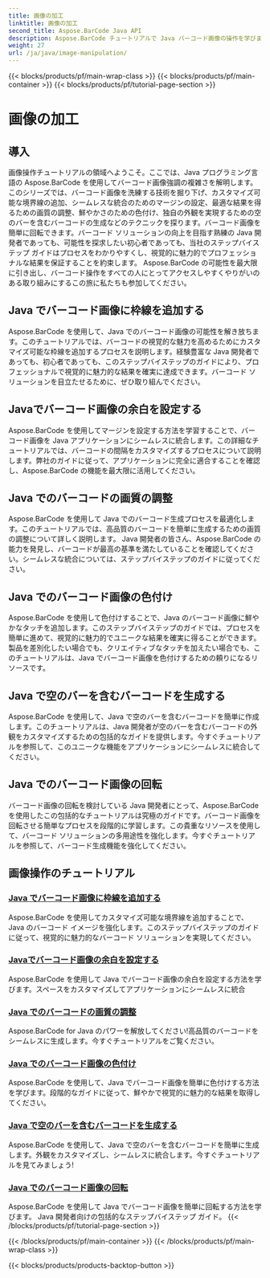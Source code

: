 ```yaml
---
title: 画像の加工
linktitle: 画像の加工
second_title: Aspose.BarCode Java API
description: Aspose.BarCode チュートリアルで Java バーコード画像の操作を学びましょう。視覚的に魅力的なバーコードを簡単に強化、カスタマイズ、作成できます。
weight: 27
url: /ja/java/image-manipulation/
---
```


{{< blocks/products/pf/main-wrap-class >}}
{{< blocks/products/pf/main-container >}}
{{< blocks/products/pf/tutorial-page-section >}}

# 画像の加工

## 導入
画像操作チュートリアルの領域へようこそ。ここでは、Java プログラミング言語の Aspose.BarCode を使用してバーコード画像強調の複雑さを解明します。このシリーズでは、バーコード画像を洗練する技術を掘り下げ、カスタマイズ可能な境界線の追加、シームレスな統合のためのマージンの設定、最適な結果を得るための画質の調整、鮮やかさのための色付け、独自の外観を実現するための空のバーを含むバーコードの生成などのテクニックを探ります。バーコード画像を簡単に回転できます。バーコード ソリューションの向上を目指す熟練の Java 開発者であっても、可能性を探求したい初心者であっても、当社のステップバイステップ ガイドはプロセスをわかりやすくし、視覚的に魅力的でプロフェッショナルな結果を保証することを約束します。 Aspose.BarCode の可能性を最大限に引き出し、バーコード操作をすべての人にとってアクセスしやすくやりがいのある取り組みにするこの旅に私たちも参加してください。


## Java でバーコード画像に枠線を追加する

Aspose.BarCode を使用して、Java でのバーコード画像の可能性を解き放ちます。このチュートリアルでは、バーコードの視覚的な魅力を高めるためにカスタマイズ可能な枠線を追加するプロセスを説明します。経験豊富な Java 開発者であっても、初心者であっても、このステップバイステップのガイドにより、プロフェッショナルで視覚的に魅力的な結果を確実に達成できます。バーコード ソリューションを目立たせるために、ぜひ取り組んでください。

## Javaでバーコード画像の余白を設定する

Aspose.BarCode を使用してマージンを設定する方法を学習することで、バーコード画像を Java アプリケーションにシームレスに統合します。この詳細なチュートリアルでは、バーコードの間隔をカスタマイズするプロセスについて説明します。弊社のガイドに従って、アプリケーションに完全に適合することを確認し、Aspose.BarCode の機能を最大限に活用してください。

## Java でのバーコードの画質の調整

Aspose.BarCode を使用して Java でのバーコード生成プロセスを最適化します。このチュートリアルでは、高品質のバーコードを簡単に生成するための画質の調整について詳しく説明します。 Java 開発者の皆さん、Aspose.BarCode の能力を発見し、バーコードが最高の基準を満たしていることを確認してください。シームレスな統合については、ステップバイステップのガイドに従ってください。

## Java でのバーコード画像の色付け

Aspose.BarCode を使用して色付けすることで、Java のバーコード画像に鮮やかなタッチを追加します。このステップバイステップのガイドでは、プロセスを簡単に進めて、視覚的に魅力的でユニークな結果を確実に得ることができます。製品を差別化したい場合でも、クリエイティブなタッチを加えたい場合でも、このチュートリアルは、Java でバーコード画像を色付けするための頼りになるリソースです。

## Java で空のバーを含むバーコードを生成する

Aspose.BarCode を使用して、Java で空のバーを含むバーコードを簡単に作成します。このチュートリアルは、Java 開発者が空のバーを含むバーコードの外観をカスタマイズするための包括的なガイドを提供します。今すぐチュートリアルを参照して、このユニークな機能をアプリケーションにシームレスに統合してください。

## Java でのバーコード画像の回転

バーコード画像の回転を検討している Java 開発者にとって、Aspose.BarCode を使用したこの包括的なチュートリアルは究極のガイドです。バーコード画像を回転させる簡単なプロセスを段階的に学習します。この貴重なリソースを使用して、バーコード ソリューションの多用途性を強化します。今すぐチュートリアルを参照して、バーコード生成機能を強化してください。
## 画像操作のチュートリアル
### [Java でバーコード画像に枠線を追加する](./adding-borders-barcode-image/)
Aspose.BarCode を使用してカスタマイズ可能な境界線を追加することで、Java のバーコード イメージを強化します。このステップバイステップのガイドに従って、視覚的に魅力的なバーコード ソリューションを実現してください。
### [Javaでバーコード画像の余白を設定する](./setting-margins-barcode-image/)
Aspose.BarCode を使用して Java でバーコード画像の余白を設定する方法を学びます。スペースをカスタマイズしてアプリケーションにシームレスに統合
### [Java でのバーコードの画質の調整](./adjusting-image-quality-barcode/)
Aspose.BarCode for Java のパワーを解放してください!高品質のバーコードをシームレスに生成します。今すぐチュートリアルをご覧ください。
### [Java でのバーコード画像の色付け](./colorizing-barcode-image/)
Aspose.BarCode を使用して、Java でバーコード画像を簡単に色付けする方法を学びます。段階的なガイドに従って、鮮やかで視覚的に魅力的な結果を取得してください。
### [Java で空のバーを含むバーコードを生成する](./generating-barcode-empty-bars/)
Aspose.BarCode を使用して、Java で空のバーを含むバーコードを簡単に生成します。外観をカスタマイズし、シームレスに統合します。今すぐチュートリアルを見てみましょう!
### [Java でのバーコード画像の回転](./rotating-barcode-image/)
Aspose.BarCode を使用して Java でバーコード画像を簡単に回転する方法を学びます。 Java 開発者向けの包括的なステップバイステップ ガイド。
{{< /blocks/products/pf/tutorial-page-section >}}

{{< /blocks/products/pf/main-container >}}
{{< /blocks/products/pf/main-wrap-class >}}

{{< blocks/products/products-backtop-button >}}
